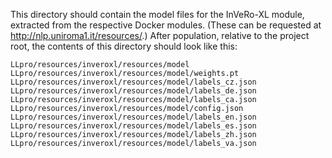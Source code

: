 This directory should contain the model files for the InVeRo-XL module, extracted from the respective Docker modules. (These can be requested at <http://nlp.uniroma1.it/resources/>.)
After population, relative to the project root, the contents of this directory should look like this:
```
LLpro/resources/inveroxl/resources/model
LLpro/resources/inveroxl/resources/model/weights.pt
LLpro/resources/inveroxl/resources/model/labels_cz.json
LLpro/resources/inveroxl/resources/model/labels_de.json
LLpro/resources/inveroxl/resources/model/labels_ca.json
LLpro/resources/inveroxl/resources/model/config.json
LLpro/resources/inveroxl/resources/model/labels_en.json
LLpro/resources/inveroxl/resources/model/labels_es.json
LLpro/resources/inveroxl/resources/model/labels_zh.json
LLpro/resources/inveroxl/resources/model/labels_va.json
```
